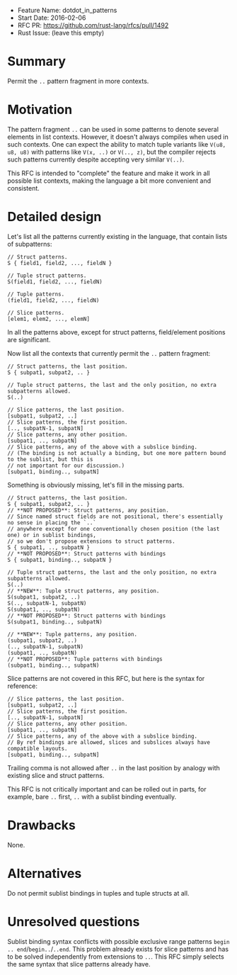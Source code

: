 - Feature Name: dotdot_in_patterns
- Start Date: 2016-02-06
- RFC PR: https://github.com/rust-lang/rfcs/pull/1492
- Rust Issue: (leave this empty)

# Summary
[summary]: #summary

Permit the `..` pattern fragment in more contexts.

# Motivation
[motivation]: #motivation

The pattern fragment `..` can be used in some patterns to denote several elements in list contexts.
However, it doesn't always compiles when used in such contexts.
One can expect the ability to match tuple variants like `V(u8, u8, u8)` with patterns like
`V(x, ..)` or `V(.., z)`, but the compiler rejects such patterns currently despite accepting
very similar `V(..)`.

This RFC is intended to "complete" the feature and make it work in all possible list contexts,
making the language a bit more convenient and consistent.

# Detailed design
[design]: #detailed-design

Let's list all the patterns currently existing in the language, that contain lists of subpatterns:

```
// Struct patterns.
S { field1, field2, ..., fieldN }

// Tuple struct patterns.
S(field1, field2, ..., fieldN)

// Tuple patterns.
(field1, field2, ..., fieldN)

// Slice patterns.
[elem1, elem2, ..., elemN]
```
In all the patterns above, except for struct patterns, field/element positions are significant.

Now list all the contexts that currently permit the `..` pattern fragment:
```
// Struct patterns, the last position.
S { subpat1, subpat2, .. }

// Tuple struct patterns, the last and the only position, no extra subpatterns allowed.
S(..)

// Slice patterns, the last position.
[subpat1, subpat2, ..]
// Slice patterns, the first position.
[.., subpatN-1, subpatN]
// Slice patterns, any other position.
[subpat1, .., subpatN]
// Slice patterns, any of the above with a subslice binding.
// (The binding is not actually a binding, but one more pattern bound to the sublist, but this is
// not important for our discussion.)
[subpat1, binding.., subpatN]
```
Something is obviously missing, let's fill in the missing parts.

```
// Struct patterns, the last position.
S { subpat1, subpat2, .. }
// **NOT PROPOSED**: Struct patterns, any position.
// Since named struct fields are not positional, there's essentially no sense in placing the `..`
// anywhere except for one conventionally chosen position (the last one) or in sublist bindings,
// so we don't propose extensions to struct patterns.
S { subpat1, .., subpatN }
// **NOT PROPOSED**: Struct patterns with bindings
S { subpat1, binding.., subpatN }

// Tuple struct patterns, the last and the only position, no extra subpatterns allowed.
S(..)
// **NEW**: Tuple struct patterns, any position.
S(subpat1, subpat2, ..)
S(.., subpatN-1, subpatN)
S(subpat1, .., subpatN)
// **NOT PROPOSED**: Struct patterns with bindings
S(subpat1, binding.., subpatN)

// **NEW**: Tuple patterns, any position.
(subpat1, subpat2, ..)
(.., subpatN-1, subpatN)
(subpat1, .., subpatN)
// **NOT PROPOSED**: Tuple patterns with bindings
(subpat1, binding.., subpatN)
```

Slice patterns are not covered in this RFC, but here is the syntax for reference:

```
// Slice patterns, the last position.
[subpat1, subpat2, ..]
// Slice patterns, the first position.
[.., subpatN-1, subpatN]
// Slice patterns, any other position.
[subpat1, .., subpatN]
// Slice patterns, any of the above with a subslice binding.
// By ref bindings are allowed, slices and subslices always have compatible layouts.
[subpat1, binding.., subpatN]
```

Trailing comma is not allowed after `..` in the last position by analogy with existing slice and
struct patterns.

This RFC is not critically important and can be rolled out in parts, for example, bare `..` first,
`..` with a sublist binding eventually.

# Drawbacks
[drawbacks]: #drawbacks

None.

# Alternatives
[alternatives]: #alternatives

Do not permit sublist bindings in tuples and tuple structs at all.

# Unresolved questions
[unresolved]: #unresolved-questions

Sublist binding syntax conflicts with possible exclusive range patterns
`begin .. end`/`begin..`/`..end`. This problem already exists for slice patterns and has to be
solved independently from extensions to `..`.
This RFC simply selects the same syntax that slice patterns already have.
